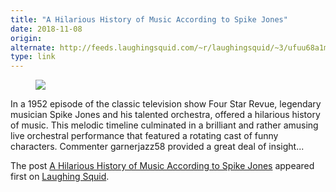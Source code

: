 ```yaml
---
title: "A Hilarious History of Music According to Spike Jones"
date: 2018-11-08
origin: 
alternate: http://feeds.laughingsquid.com/~r/laughingsquid/~3/ufuu68a1mCs/
type: link
---
```


<figure><img src="https://laughingsquid.com/wp-content/uploads/2018/11/Spike-Jones-History-of-Music.png" class="webfeedsFeaturedVisual"></figure>
<p>In a 1952 episode of the classic television show Four Star Revue, legendary musician Spike Jones and his talented orchestra, offered a hilarious history of music. This melodic timeline culminated in a brilliant and rather amusing live orchestral performance that featured a rotating cast of funny characters. Commenter garnerjazz58 provided a great deal of insight...</p>
<p>The post <a rel="nofollow" href="https://laughingsquid.com/spike-jones-history-of-music/" data-wpel-link="internal">A Hilarious History of Music According to Spike Jones</a> appeared first on <a rel="nofollow" href="https://laughingsquid.com" data-wpel-link="internal">Laughing Squid</a>.</p>
